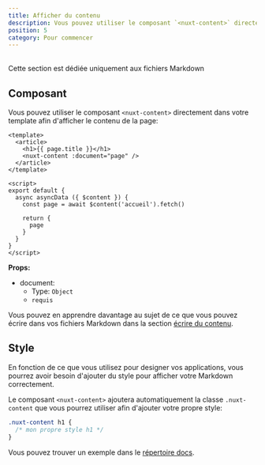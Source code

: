 ```yaml
---
title: Afficher du contenu
description: Vous pouvez utiliser le composant `<nuxt-content>` directement dans vos template afin d'afficher votre Markdown.
position: 5
category: Pour commencer
---
```


<br>
<base-alert type="info">Cette section est dédiée uniquement aux fichiers Markdown</base-alert>

## Composant

Vous pouvez utiliser le composant `<nuxt-content>` directement dans votre template afin d'afficher le contenu de la page:

```vue
<template>
  <article>
    <h1>{{ page.title }}</h1>
    <nuxt-content :document="page" />
  </article>
</template>

<script>
export default {
  async asyncData ({ $content }) {
    const page = await $content('accueil').fetch()

    return {
      page
    }
  }
}
</script>
```

**Props:**

- document:
  - Type: `Object`
  - `requis`

Vous pouvez en apprendre davantage au sujet de ce que vous pouvez écrire dans vos fichiers Markdown dans la section [écrire du contenu](/writing#markdown).

## Style

En fonction de ce que vous utilisez pour designer vos applications, vous pourrez avoir besoin d'ajouter du style pour afficher votre Markdown correctement.

Le composant `<nuxt-content>` ajoutera automatiquement la classe `.nuxt-content` que vous pourrez utiliser afin d'ajouter votre propre style:

```css
.nuxt-content h1 {
  /* mon propre style h1 */
}
```

Vous pouvez trouver un exemple dans le [répertoire docs](https://github.com/nuxt/content/blob/master/docs/pages/_slug.vue).

